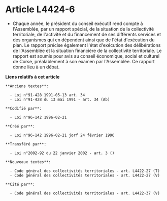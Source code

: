 # Article L4424-6

- Chaque année, le président du conseil exécutif rend compte à l'Assemblée, par un rapport spécial, de la situation de la
collectivité territoriale, de l'activité et du financement de ses différents services et des organismes qui en dépendent
ainsi que de l'état d'exécution du plan. Le rapport précise également l'état d'exécution des délibérations de l'Assemblée et
la situation financière de la collectivité territoriale. Le rapport est soumis pour avis au conseil économique, social et
culturel de Corse, préalablement à son examen par l'Assemblée. Ce rapport donne lieu à un débat.

**Liens relatifs à cet article**

	**Anciens textes**:

	  - Loi n°91-428 1991-05-13 art. 34
	  - Loi n°91-428 du 13 mai 1991 - art. 34 (Ab)

	**Codifié par**:

	  - Loi n°96-142 1996-02-21

	**Créé par**:

	  - Loi n°96-142 1996-02-21 jorf 24 février 1996

	**Transféré par**:

	  - Loi n°2002-92 du 22 janvier 2002 - art. 3 ()

	**Nouveaux textes**:

	  - Code général des collectivités territoriales - art. L4422-27 (T)
	  - Code général des collectivités territoriales - art. L4422-27 (V)

	**Cité par**:

	  - Code général des collectivités territoriales - art. L4422-37 (V)

